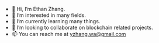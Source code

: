 - 👋 Hi, I’m Ethan Zhang.
- 👀 I’m interested in many fields.
- 🌱 I’m currently learning many things.
- 💞️ I’m looking to collaborate on blockchain related projects.
- 📫 You can reach me at yzhang.wa@gmail.com

<!---
yzhanginwa/yzhanginwa is a ✨ special ✨ repository because its `README.md` (this file) appears on your GitHub profile.
You can click the Preview link to take a look at your changes.
--->
